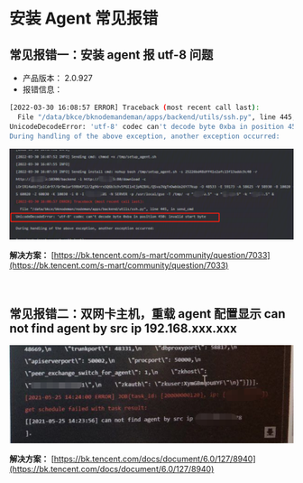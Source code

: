 # 安装 Agent 常见报错
## 常见报错一：安装 agent 报 utf-8 问题

- 产品版本： 2.0.927
- 报错信息：
```bash
[2022-03-30 16:08:57 ERROR] Traceback (most recent call last):
  File "/data/bkce/bknodemandeman/apps/backend/utils/ssh.py", line 445, in send_cmd
UnicodeDecodeError: 'utf-8' codec can't decode byte 0xba in position 450: invalid start byte
During handling of the above exception, another exception occurred:
```
![](../assets/002.png)

**解决方案：** 
[https://bk.tencent.com/s-mart/community/question/7033](https://bk.tencent.com/s-mart/community/question/7033)

<br>

## 常见报错二：双网卡主机，重载 agent 配置显示 can not find agent by src ip 192.168.xxx.xxx

![](../assets/003.png)

**解决方案：**
[https://bk.tencent.com/docs/document/6.0/127/8940](https://bk.tencent.com/docs/document/6.0/127/8940)